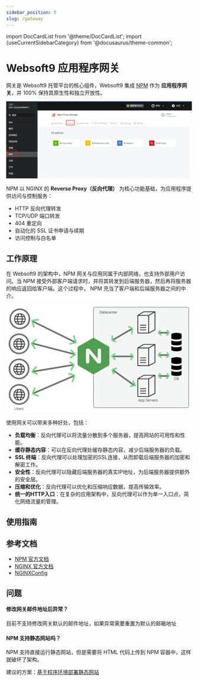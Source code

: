 ```yaml
---
sidebar_position: 5
slug: /gateway
---
```


import DocCardList from '@theme/DocCardList';
import {useCurrentSidebarCategory} from '@docusaurus/theme-common';

# Websoft9 应用程序网关

网关是 Websoft9 托管平台的核心组件，Websoft9 集成 [NPM](https://nginxproxymanager.com/guide/) 作为 **应用程序网关**，并 100% 保持其原生性和独立开放性。  

![应用网关](./assets/websoft9-gateway-dashboard.png)

NPM 以 NGINX 的 **Reverse Proxy（反向代理）** 为核心功能基础，为应用程序提供访问与控制服务：  

- HTTP 反向代理转发
- TCP/UDP 端口转发
- 404 重定向
- 自动化的 SSL 证书申请与续期
- 访问控制与白名单

## 工作原理

在 Websoft9 的架构中，NPM 网关与应用同属于内部网络，也支持外部用户访问。当 NPM 接受外部客户端请求时，并将其转发到后端服务器，然后再将服务器的响应返回给客户端。这个过程中， NPM 充当了客户端和后端服务器之间的中介。

![](./assets/websoft9-reverseproxy.png)

使用网关可以带来多种好处，包括：

- **负载均衡**：反向代理可以将流量分散到多个服务器，提高网站的可用性和性能。
- **缓存静态内容**：可以在反向代理处缓存静态内容，减少后端服务器的负载。
- **SSL 终端**：反向代理可以处理加密的SSL连接，从而卸载后端服务器的加密和解密工作。
- **安全性**：反向代理可以隐藏后端服务器的真实IP地址，为后端服务器提供额外的安全层。
- **压缩和优化**：反向代理可以优化和压缩响应数据，提高传输效率。
- **统一的HTTP入口**：在复杂的应用架构中，反向代理可以作为单一入口点，简化网络流量的管理。

## 使用指南

<DocCardList items={useCurrentSidebarCategory().items}/>

## 参考文档

- [NPM 官方文档](https://nginxproxymanager.com/guide/)
- [NGINX 官方文档](https://nginx.org/en/docs/)
- [NGINXConfig](https://www.digitalocean.com/community/tools/nginx)

## 问题

#### 修改网关邮件地址后异常？

目前不支持修改网关默认的邮件地址，如果异常需要重置为默认的邮箱地址

#### NPM 支持静态网站吗？

NPM 支持直接运行静态网站，但是需要将 HTML 代码上传到 NPM 容器中，这样就破坏了架构。   

建议的方案：[基于程序环境部署静态网站](./runtime)




